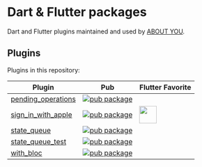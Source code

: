 # Dart & Flutter packages

Dart and Flutter plugins maintained and used by [ABOUT YOU](https://corporate.aboutyou.de/en/).

## Plugins

Plugins in this repository:

| Plugin                                               | Pub                                                                                                                | Flutter Favorite                                                                                                                                                                                                              |
| ---------------------------------------------------- | ------------------------------------------------------------------------------------------------------------------ | ----------------------------------------------------------------------------------------------------------------------------------------------------------------------------------------------------------------------------- |
| [pending_operations](./packages/pending_operations/) | [![pub package](https://img.shields.io/pub/v/pending_operations.svg)](https://pub.dev/packages/pending_operations) |
| [sign_in_with_apple](./packages/sign_in_with_apple/) | [![pub package](https://img.shields.io/pub/v/sign_in_with_apple.svg)](https://pub.dev/packages/sign_in_with_apple) | [<img src="https://raw.githubusercontent.com/aboutyou/dart_packages/28594220a50e98ca7cf82953482403938dae5cf6/assets/flutter_favorite.png" width="40" />](https://flutter.dev/docs/development/packages-and-plugins/favorites) |
| [state_queue](./packages/state_queue/)               | [![pub package](https://img.shields.io/pub/v/state_queue.svg)](https://pub.dev/packages/state_queue)               |
| [state_queue_test](./packages/state_queue_test/)     | [![pub package](https://img.shields.io/pub/v/state_queue_test.svg)](https://pub.dev/packages/state_queue_test)     |
| [with_bloc](./packages/with_bloc/)                   | [![pub package](https://img.shields.io/pub/v/with_bloc.svg)](https://pub.dev/packages/with_bloc)                   |
